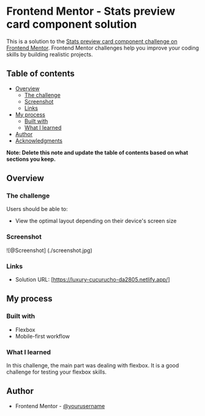 # Frontend Mentor - Stats preview card component solution

This is a solution to the [Stats preview card component challenge on Frontend Mentor](https://www.frontendmentor.io/challenges/stats-preview-card-component-8JqbgoU62). Frontend Mentor challenges help you improve your coding skills by building realistic projects.

## Table of contents

- [Overview](#overview)
  - [The challenge](#the-challenge)
  - [Screenshot](#screenshot)
  - [Links](#links)
- [My process](#my-process)
  - [Built with](#built-with)
  - [What I learned](#what-i-learned)
- [Author](#author)
- [Acknowledgments](#acknowledgments)

**Note: Delete this note and update the table of contents based on what sections you keep.**

## Overview

### The challenge

Users should be able to:

- View the optimal layout depending on their device's screen size

### Screenshot

![@Screenshot] (./screenshot.jpg)

### Links

- Solution URL: [https://luxury-cucurucho-da2805.netlify.app/]

## My process

### Built with

- Flexbox
- Mobile-first workflow

### What I learned

In this challenge, the main part was dealing with flexbox. It is a good challenge for testing your flexbox skills.

## Author

- Frontend Mentor - [@yourusername](https://www.frontendmentor.io/profile/dkirinc)
